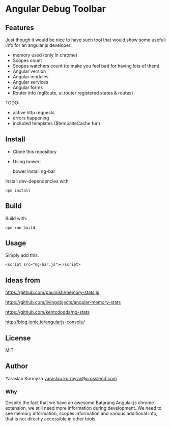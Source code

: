 # Angular Debug Toolbar

## Features

Just though it would be nice to have such tool that would show some usefull info for an angular.js developer:

* memory used (only in chrome)
* Scopes count
* Scopes watchers count (to make you feel bad for having lots of them)
* Angular version
* Angular modules
* Angular services
* Angular forms
* Router info (ngRoute, ui.router registered states & routes)

TODO:
* active http requests
* errors happening
* included templates ($tempalteCache fun)



## Install

* Clone this repository
* Using bower:

	bower install ng-bar


Install dev-dependencies with

	npm install



## Build

Build with:

	npm run build

## Usage

Simply add this:

	<script src="ng-bar.js"></script>


## Ideas from

https://github.com/paulirish/memory-stats.js

https://github.com/livingobjects/angular-memory-stats

https://github.com/kentcdodds/ng-stats

http://blog.ionic.io/angularjs-console/


## License

MIT

## Author

Yaraslau Kurmyza <yaraslau.kurmyza@crosslend.com>


### Why

Despite the fact that we have an awesome Batarang Angular.js chrome extension, we still need more information during development.
We need to see memory information, scopes information and various additional info, that is not directly accessible in other tools

